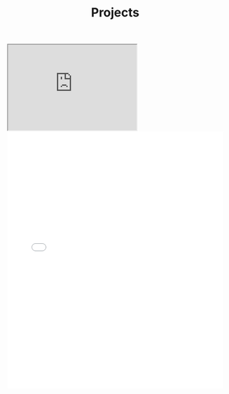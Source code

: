 ﻿---
layout: default
title: Projects
permalink: "/resume/"
cover: /media/homepage_banner.jpg
---

<iframe
    width="300"
    height="200"
    src="https://www.nickammann.com/NicholasAmmann_Resume.pdf">
</iframe>

<embed src="/NicholasAmmann_Resume.pdf" type="application/pdf" width="100%" height="600px" />